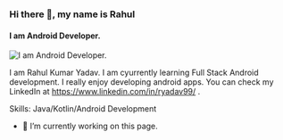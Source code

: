 ### Hi there 👋, my name is Rahul
#### I am Android Developer.
![I am Android Developer.](https://arturssmirnovs.github.io/github-profile-readme-generator/images/banner.png)

I am Rahul Kumar Yadav. I am cyurrently learning Full Stack Android development. I really enjoy developing android apps. You can check my LinkedIn at https://www.linkedin.com/in/ryadav99/ .

Skills: Java/Kotlin/Android Development

- 🔭 I’m currently working on this page. 




